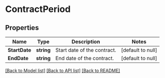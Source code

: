 # ContractPeriod

## Properties
Name | Type | Description | Notes
------------ | ------------- | ------------- | -------------
**StartDate** | **string** | Start date of the contract. | [default to null]
**EndDate** | **string** | End date of the contract. | [default to null]

[[Back to Model list]](../README.md#documentation-for-models) [[Back to API list]](../README.md#documentation-for-api-endpoints) [[Back to README]](../README.md)

